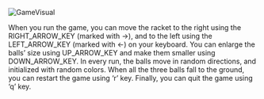 ![GameVisual](https://user-images.githubusercontent.com/96593576/147285690-b42a355b-933b-4bee-93df-f98adf985a45.png)


When you run the game, you can move the racket to the right using the RIGHT_ARROW_KEY (marked with ->), 
and to the left using the LEFT_ARROW_KEY (marked with <-) on your keyboard. You can enlarge the balls’ size using UP_ARROW_KEY and make them smaller using DOWN_ARROW_KEY. 
In every run, the balls move in random directions, and initialized with random colors. When all the three balls fall to the ground, you can restart the game using ‘r’ key. 
Finally, you can quit the game using ‘q’ key.
